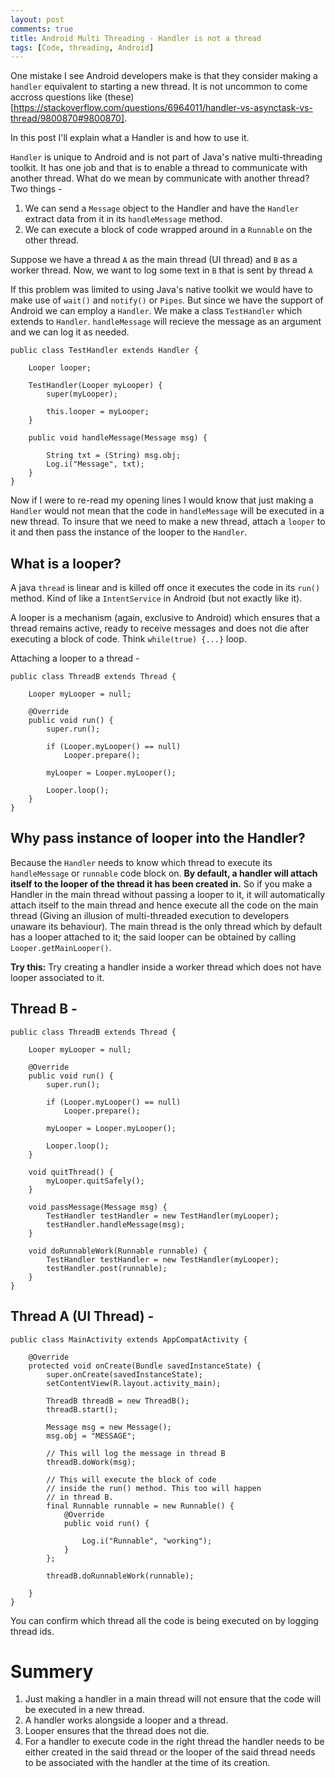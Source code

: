 ```yaml
---
layout: post
comments: true
title: Android Multi Threading - Handler is not a thread
tags: [Code, threading, Android]
---
```


One mistake I see Android developers make is that they consider making a `handler` equivalent to starting a new thread. It is not uncommon to come accross questions like (these)[https://stackoverflow.com/questions/6964011/handler-vs-asynctask-vs-thread/9800870#9800870]. 

In this post I'll explain what a Handler is and how to use it.

`Handler` is unique to Android and is not part of Java's native multi-threading toolkit. It has one job and that is to enable a thread to communicate with another thread. What do we mean by communicate with another thread? Two things - 

1. We can send a `Message` object to the Handler and have the `Handler` extract data from it in its `handleMessage` method.
2. We can execute a block of code wrapped around in a `Runnable` on the other thread.

Suppose we have a thread `A` as the main thread (UI thread) and `B` as a worker thread. Now, we want to log some text in `B` that is sent by thread `A`

If this problem was limited to using Java's native toolkit we would have to make use of `wait()` and `notify()` or `Pipes`. But since we have the support of Android we can employ a `Handler`. We make a class `TestHandler` which extends to `Handler`. `handleMessage` will recieve the message as an argument and we can log it as needed.

    public class TestHandler extends Handler {

        Looper looper;

        TestHandler(Looper myLooper) {
            super(myLooper);

            this.looper = myLooper;
        }

        public void handleMessage(Message msg) {

            String txt = (String) msg.obj;
            Log.i("Message", txt);
        }
    }

Now if I were to re-read my opening lines I would know that just making a `Handler` would not mean that the code in `handleMessage` will be executed in a new thread. To insure that we need to make a new thread, attach a `looper` to it and then pass the instance of the looper to the `Handler`.

## What is a looper?

A java `thread` is linear and is killed off once it executes the code in its `run()` method. Kind of like a `IntentService` in Android (but not exactly like it).

A looper is a mechanism (again, exclusive to Android) which ensures that a thread remains active, ready to receive messages and does not die after executing a block of code. Think `while(true) {...}` loop.

Attaching a looper to a thread - 

    public class ThreadB extends Thread {

        Looper myLooper = null;

        @Override
        public void run() {
            super.run();

            if (Looper.myLooper() == null)
                Looper.prepare();

            myLooper = Looper.myLooper();

            Looper.loop();
        }
    }

## Why pass instance of looper into the Handler?

Because the `Handler` needs to know which thread to execute its `handleMessage` or `runnable` code block on. **By default, a handler will attach itself to the looper of the thread it has been created in.** So if you make a Handler in the main thread without passing a looper to it, it will automatically attach itself to the main thread and hence execute all the code on the main thread (Giving an illusion of multi-threaded execution to developers unaware its behaviour). The main thread is the only thread which by default has a looper attached to it; the said looper can be obtained by calling `Looper.getMainLooper()`.

**Try this:** Try creating a handler inside a worker thread which does not have looper associated to it.

## Thread B -

    public class ThreadB extends Thread {

        Looper myLooper = null;

        @Override
        public void run() {
            super.run();

            if (Looper.myLooper() == null)
                Looper.prepare();

            myLooper = Looper.myLooper();

            Looper.loop();
        }

        void quitThread() {
            myLooper.quitSafely();
        }

        void passMessage(Message msg) {
            TestHandler testHandler = new TestHandler(myLooper);
            testHandler.handleMessage(msg);
        }

        void doRunnableWork(Runnable runnable) {
            TestHandler testHandler = new TestHandler(myLooper);
            testHandler.post(runnable);
        }
    }

## Thread A (UI Thread) -

    public class MainActivity extends AppCompatActivity {

        @Override
        protected void onCreate(Bundle savedInstanceState) {
            super.onCreate(savedInstanceState);
            setContentView(R.layout.activity_main);

            ThreadB threadB = new ThreadB();
            threadB.start();

            Message msg = new Message();
            msg.obj = "MESSAGE";

            // This will log the message in thread B
            threadB.doWork(msg); 

            // This will execute the block of code 
            // inside the run() method. This too will happen
            // in thread B.
            final Runnable runnable = new Runnable() {
                @Override
                public void run() {

                    Log.i("Runnable", "working");
                }
            };

            threadB.doRunnableWork(runnable);

        }
    }

You can confirm which thread all the code is being executed on by logging thread ids.

# Summery

1. Just making a handler in a main thread will not ensure that the code will be executed in a new thread.
2. A handler works alongside a looper and a thread. 
3. Looper ensures that the thread does not die. 
4. For a handler to execute code in the right thread the handler needs to be either created in the said thread or the looper of the said thread needs to be associated with the handler at the time of its creation.









    
